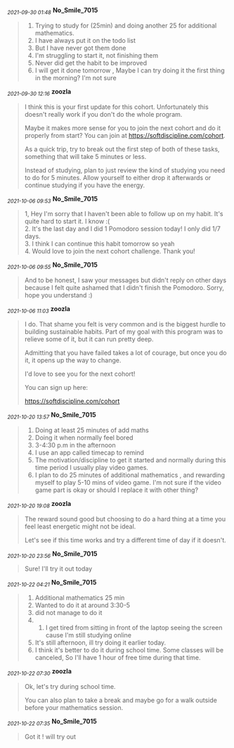 <sub>*2021-09-30 01:48*</sub>
**No_Smile_7015**
> 1. Trying to study for  (25min) and doing another 25 for additional mathematics.
> 2. I have always put it on the todo list
> 3. But I have never got them done
> 4. I'm struggling to start it, not finishing them
> 5. Never did get the habit to be improved
> 6. I will get it done tomorrow , Maybe I can try doing it the first thing in the morning? I'm not sure

<sub>*2021-09-30 12:16*</sub>
**zoozla**
> I think this is your first update for this cohort. Unfortunately this doesn't really work if you don't do the whole program.
> 
> Maybe it makes more sense for you to join the next cohort and do it properly from start? You can join at https://softdiscipline.com/cohort.
> 
> As a quick trip, try to break out the first step of both of these tasks, something that will take 5 minutes or less.
> 
> Instead of studying, plan to just review the kind of studying you need to do for 5 minutes. Allow yourself to either drop it afterwards or continue studying if you have the energy.

<sub>*2021-10-06 09:53*</sub>
**No_Smile_7015**
> 1, Hey I'm sorry that I haven't been able to follow up on my habit. It's quite hard to start it. I know :(  
> 2. It's the last day and I did 1 Pomodoro session today! I only did 1/7 days.  
> 3. I think I can continue this habit tomorrow so yeah  
> 4. Would love to join the next cohort challenge. Thank you!

<sub>*2021-10-06 09:55*</sub>
**No_Smile_7015**
> And to be honest, I saw your messages but didn't reply on other days because I felt quite ashamed that I didn't finish the Pomodoro. Sorry, hope you understand :)

<sub>*2021-10-06 11:03*</sub>
**zoozla**
> I do. That shame you felt is very common and is the biggest hurdle to building sustainable habits. Part of my goal with this program was to relieve some of it, but it can run pretty deep.
> 
> Admitting that you have failed takes a lot of courage, but once you do it, it opens up the way to change.
> 
> I'd love to see you for the next cohort!
> 
> You can sign up here:
> 
> https://softdiscipline.com/cohort

<sub>*2021-10-20 13:57*</sub>
**No_Smile_7015**
> 1) Doing at least 25 minutes of add maths
> 2) Doing it when normally feel bored
> 3) 3-4:30 p.m in the afternoon
> 4) I use an app called timecap to remind 
> 5) The motivation/discipline to get it started and normally during this time period I usually play video games.
> 6) I plan to do 25 minutes of additional mathematics , and rewarding myself to play 5-10 mins of video game. I'm not sure if the video game part is okay or should I replace it with other thing?

<sub>*2021-10-20 19:08*</sub>
**zoozla**
> The reward sound good but choosing to do a hard thing at a time you feel least energetic might not be ideal.
> 
> Let's see if this time works and try a different time of day if it doesn't.

<sub>*2021-10-20 23:56*</sub>
**No_Smile_7015**
> Sure! I'll try it out today

<sub>*2021-10-22 04:21*</sub>
**No_Smile_7015**
> 1. Additional mathematics 25 min
> 2. Wanted to do it at around 3:30-5
> 3. did not manage to do it
> 4. 1. I get tired from sitting in front of the laptop seeing the screen cause I'm still studying online
> 5. It's still afternoon, ill try doing it earlier today.
> 6. I think it's better to do it during school time. Some classes will be canceled, So I'll have 1 hour of free time during that time.

<sub>*2021-10-22 07:30*</sub>
**zoozla**
> Ok, let's try during school time.
> 
> You can also plan to take a break and maybe go for a walk outside before your mathematics session.

<sub>*2021-10-22 07:35*</sub>
**No_Smile_7015**
> Got it ! will try out

